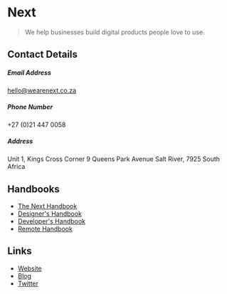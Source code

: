 # Next

> We help businesses build digital products people love to use.

## Contact Details

##### Email Address

hello@wearenext.co.za

##### Phone Number

+27 (0)21 447 0058

##### Address

Unit 1, Kings Cross Corner 9 Queens Park Avenue Salt River, 7925 South Africa

## Handbooks

- [The Next Handbook](the-next-handbook.md)
- [Designer's Handbook](designers-handbook.md)
- [Developer's Handbook](developers-handbook.md)
- [Remote Handbook](remote-handbook.md)

## Links

- [Website](http://www.wearenext.co.za/)
- [Blog](http://www.wearenext.co.za/blog/)
- [Twitter](https://twitter.com/nextct)
